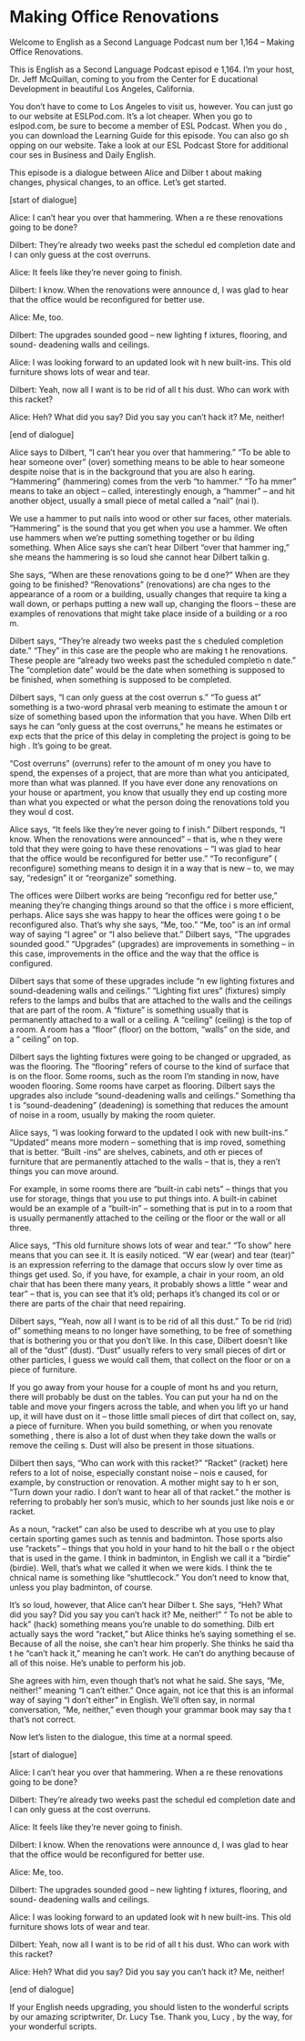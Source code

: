 # Making Office Renovations

Welcome to English as a Second Language Podcast num ber 1,164 – Making Office Renovations.

This is English as a Second Language Podcast episod e 1,164. I’m your host, Dr. Jeff McQuillan, coming to you from the Center for E ducational Development in beautiful Los Angeles, California.

You don’t have to come to Los Angeles to visit us, however. You can just go to our website at ESLPod.com. It’s a lot cheaper. When  you go to eslpod.com, be sure to become a member of ESL Podcast. When you do , you can download the Learning Guide for this episode. You can also go sh opping on our website. Take a look at our ESL Podcast Store for additional cour ses in Business and Daily English.

This episode is a dialogue between Alice and Dilber t about making changes, physical changes, to an office. Let’s get started.

[start of dialogue]

Alice: I can’t hear you over that hammering. When a re these renovations going to be done?

Dilbert: They’re already two weeks past the schedul ed completion date and I can only guess at the cost overruns.

Alice: It feels like they’re never going to finish.

Dilbert: I know. When the renovations were announce d, I was glad to hear that the office would be reconfigured for better use.

Alice: Me, too.

Dilbert: The upgrades sounded good – new lighting f ixtures, flooring, and sound- deadening walls and ceilings.

Alice: I was looking forward to an updated look wit h new built-ins. This old furniture shows lots of wear and tear.

Dilbert: Yeah, now all I want is to be rid of all t his dust. Who can work with this racket?

 Alice: Heh? What did you say? Did you say you can’t  hack it? Me, neither!

[end of dialogue]

Alice says to Dilbert, “I can’t hear you over that hammering.” “To be able to hear someone over” (over) something means to be able to hear someone despite noise that is in the background that you are also h earing. “Hammering” (hammering) comes from the verb “to hammer.” “To ha mmer” means to take an object – called, interestingly enough, a “hammer” –  and hit another object, usually a small piece of metal called a “nail” (nai l).

We use a hammer to put nails into wood or other sur faces, other materials. “Hammering” is the sound that you get when you use a hammer. We often use hammers when we’re putting something together or bu ilding something. When Alice says she can’t hear Dilbert “over that hammer ing,” she means the hammering is so loud she cannot hear Dilbert talkin g.

She says, “When are these renovations going to be d one?” When are they going to be finished? “Renovations” (renovations) are cha nges to the appearance of a room or a building, usually changes that require ta king a wall down, or perhaps putting a new wall up, changing the floors – these are examples of renovations that might take place inside of a building or a roo m.

Dilbert says, “They’re already two weeks past the s cheduled completion date.” “They” in this case are the people who are making t he renovations. These people are “already two weeks past the scheduled completio n date.” The “completion date” would be the date when something is supposed to be finished, when something is supposed to be completed.

Dilbert says, “I can only guess at the cost overrun s.” “To guess at” something is a two-word phrasal verb meaning to estimate the amoun t or size of something based upon the information that you have. When Dilb ert says he can “only guess at the cost overruns,” he means he estimates or exp ects that the price of this delay in completing the project is going to be high . It’s going to be great.

“Cost overruns” (overruns) refer to the amount of m oney you have to spend, the expenses of a project, that are more than what you anticipated, more than what was planned. If you have ever done any renovations on your house or apartment, you know that usually they end up costing more than  what you expected or what the person doing the renovations told you they woul d cost.

Alice says, “It feels like they’re never going to f inish.” Dilbert responds, “I know. When the renovations were announced” – that is, whe n they were told that they were going to have these renovations – “I was glad to hear that the office would be reconfigured for better use.” “To reconfigure” ( reconfigure) something means to design it in a way that is new – to, we may say,  “redesign” it or “reorganize” something.

The offices were Dilbert works are being “reconfigu red for better use,” meaning they’re changing things around so that the office i s more efficient, perhaps. Alice says she was happy to hear the offices were going t o be reconfigured also. That’s why she says, “Me, too.” “Me, too” is an inf ormal way of saying “I agree” or “I also believe that.” Dilbert says, “The upgrades sounded good.” “Upgrades” (upgrades) are improvements in something – in this case, improvements in the office and the way that the office is configured.

Dilbert says that some of these upgrades include “n ew lighting fixtures and sound-deadening walls and ceilings.” “Lighting fixt ures” (fixtures) simply refers to the lamps and bulbs that are attached to the walls and the ceilings that are part of the room. A “fixture” is something usually that is permanently attached to a wall or a ceiling. A “ceiling” (ceiling) is the top  of a room. A room has a “floor” (floor) on the bottom, “walls” on the side, and a “ ceiling” on top.

Dilbert says the lighting fixtures were going to be  changed or upgraded, as was the flooring. The “flooring” refers of course to the kind of surface that is on the floor. Some rooms, such as the room I’m standing in  now, have wooden flooring. Some rooms have carpet as flooring. Dilbert says the upgrades also include “sound-deadening walls and ceilings.” Something tha t is “sound-deadening” (deadening) is something that reduces the amount of  noise in a room, usually by making the room quieter.

Alice says, “I was looking forward to the updated l ook with new built-ins.” “Updated” means more modern – something that is imp roved, something that is better. “Built -ins” are shelves, cabinets, and oth er pieces of furniture that are permanently attached to the walls – that is, they a ren’t things you can move around.

For example, in some rooms there are “built-in cabi nets” – things that you use for storage, things that you use to put things into. A built-in cabinet would be an example of a “built-in” – something that is put in to a room that is usually permanently attached to the ceiling or the floor or  the wall or all three.

Alice says, “This old furniture shows lots of wear and tear.” “To show” here means that you can see it. It is easily noticed. “W ear (wear) and tear (tear)” is an expression referring to the damage that occurs slow ly over time as things get used. So, if you have, for example, a chair in your  room, an old chair that has been there many years, it probably shows a little “ wear and tear” – that is, you can see that it’s old; perhaps it’s changed its col or or there are parts of the chair that need repairing.

Dilbert says, “Yeah, now all I want is to be rid of  all this dust.” To be rid (rid) of” something means to no longer have something, to be free of something that is bothering you or that you don’t like. In this case,  Dilbert doesn’t like all of the “dust” (dust). “Dust” usually refers to very small pieces of dirt or other particles, I guess we would call them, that collect on the floor  or on a piece of furniture.

If you go away from your house for a couple of mont hs and you return, there will probably be dust on the tables. You can put your ha nd on the table and move your fingers across the table, and when you lift yo ur hand up, it will have dust on it – those little small pieces of dirt that collect  on, say, a piece of furniture. When you build something, or when you renovate something , there is also a lot of dust when they take down the walls or remove the ceiling s. Dust will also be present in those situations.

Dilbert then says, “Who can work with this racket?”  “Racket” (racket) here refers to a lot of noise, especially constant noise – nois e caused, for example, by construction or renovation. A mother might say to h er son, “Turn down your radio. I don’t want to hear all of that racket.” the mother is referring to probably her son’s music, which to her sounds just like nois e or racket.

As a noun, “racket” can also be used to describe wh at you use to play certain sporting games such as tennis and badminton. Those sports also use “rackets” – things that you hold in your hand to hit the ball o r the object that is used in the game. I think in badminton, in English we call it a  “birdie” (birdie). Well, that’s what we called it when we were kids. I think the te chnical name is something like “shuttlecock.” You don’t need to know that, unless you play badminton, of course.

It’s so loud, however, that Alice can’t hear Dilber t. She says, “Heh? What did you say? Did you say you can’t hack it? Me, neither!” “ To not be able to hack” (hack) something means you’re unable to do something. Dilb ert actually says the word “racket,” but Alice thinks he’s saying something el se. Because of all the noise, she can’t hear him properly. She thinks he said tha t he “can’t hack it,” meaning he can’t work. He can’t do anything because of all of this noise. He’s unable to perform his job.

 She agrees with him, even though that’s not what he  said. She says, “Me, neither!” meaning “I can’t either.” Once again, not ice that this is an informal way of saying “I don’t either” in English. We’ll often say, in normal conversation, “Me, neither,” even though your grammar book may say tha t that’s not correct.

Now let’s listen to the dialogue, this time at a normal speed.

[start of dialogue]

Alice: I can’t hear you over that hammering. When a re these renovations going to be done?

Dilbert: They’re already two weeks past the schedul ed completion date and I can only guess at the cost overruns.

Alice: It feels like they’re never going to finish.

Dilbert: I know. When the renovations were announce d, I was glad to hear that the office would be reconfigured for better use.

Alice: Me, too.

Dilbert: The upgrades sounded good – new lighting f ixtures, flooring, and sound- deadening walls and ceilings.

Alice: I was looking forward to an updated look wit h new built-ins. This old furniture shows lots of wear and tear.

Dilbert: Yeah, now all I want is to be rid of all t his dust. Who can work with this racket?

Alice: Heh? What did you say? Did you say you can’t  hack it? Me, neither!

[end of dialogue]

If your English needs upgrading, you should listen to the wonderful scripts by our amazing scriptwriter, Dr. Lucy Tse. Thank you, Lucy , by the way, for your wonderful scripts.



